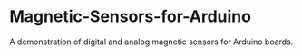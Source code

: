 # Magnetic-Sensors-for-Arduino
A demonstration of digital and analog magnetic sensors for Arduino boards.
